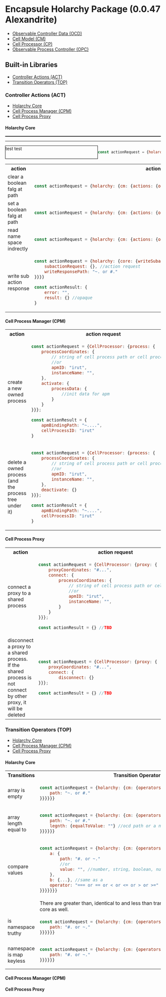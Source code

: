 # Encapsule Holarchy Package (0.0.47 Alexandrite)
* [Observable Controller Data (OCD)](./ocd.md)
* [Cell Model (CM)](./cell-model.md)
* [Cell Processor (CP)](./cell-processor.md)
* [Observable Process Controller (OPC)](./opc.md)

## Built-in Libraries
* [Controller Actions (ACT)](#Controller-Actions-(ACT))
* [Transition Operators (TOP)](#Transition-Operators-(TOP))

### Controller Actions (ACT)
* [Holarchy Core](#Holarchy-Core)
* [Cell Process Manager (CPM)](#Cell-Process-Manager-(CPM))
* [Cell Process Proxy](#Cell-Process-Proxy)

#### Holarchy Core
<div style="border: 1px solid black"></div>
<hr>
<div style="display: grid; grid-template-columns: 300px 1fr">
    <div style="border: 1px solid black">test test</div>
    <div style="overflow: scroll">

```javascript
const actionRequest = {holarchy: {cm: {actions: {ocd: {clearBooleanFlag: {path: "~. or #."}}}}}}
```
</div>
</div>

<table>
    <tr>
        <th width=300>action</th>
        <th>action request</th>
    </tr>
    <tr>
        <td>clear a boolean falg at path</td>
        <td>

```javascript
const actionRequest = {holarchy: {cm: {actions: {ocd: {clearBooleanFlag: {path: "~. or #."}}}}}}
```
</td>
    </tr>
    <tr>
        <td>set a boolean falg at path</td>
        <td>

```javascript
const actionRequest = {holarchy: {cm: {actions: {ocd: {setBooleanFlag: {path: "~. or #."}}}}}}
```
</td>
    </tr>
    <tr>
        <td>read name space indrectly</td>
        <td>

```javascript
const actionRequest = {holarchy: {cm: {actions: {ocd: {readNamespaceIndirect: {path2: "~. or #."}}}}}}
```
</td>
    </tr>
    <tr>
        <td>write sub action response</td>
        <td>

```javascript
const actionRequest = {holarchy: {core: {writeSubactionResponse: {
    subactionRequest: {}, //action request
    writeResponsePath: "~. or #."
}}}}

const actionResult: {
    error: "",
    result: {} //opaque
}
```
</td>
    </tr>
</table>


#### Cell Process Manager (CPM)
<table>
    <tr>
        <th width= 300>action</th>
        <th>action request</th>
    </tr>
    <tr>
        <td>create a new owned process</td>
            <td>

```javascript
const actionRequest = {CellProcessor: {process: {
    processCoordinates: {
        // string of cell process path or cell process ID
        //or 
        apmID: "irut",
        instanceName: "",
    },
    activate: {
        processData: {
            //init data for apm
        }
    }
}}};

const actionResult = {
    apmBindingPath: "~....",
    cellProcessID: "irut"
}
```
</td>
    </tr>
    <tr>
        <td>delete a owned process</br> 
            (and the process tree under it)
        </td>
        <td>

```javascript
const actionRequest = {CellProcessor: {process: {
    processCoordinates: {
        // string of cell process path or cell process ID
        //or 
        apmID: "irut",
        instanceName: "",
    },
    deactivate: {}
}}};

const actionResult = {
    apmBindingPath: "~....",
    cellProcessID: "irut"
}
```

</td>
    </tr>
</table>

#### Cell Process Proxy
<table>
    <tr>
        <th width= 300>action</th>
        <th>action request</th>
    </tr>
    <tr>
        <td>connect a proxy to a shared process</td>
        <td>

```javascript
const actionRequest = {CellProcessor: {proxy: {
    proxyCoordinates: "#...",
    connect: {
        processCoordinates: {
            // string of cell process path or cell process ID
            //or 
            apmID: "irut",
            instanceName: "",
        }
    }
}}};

const actionResult = {} //TBD
```
</td>
    </tr>
    <tr>
        <td>disconnect a proxy to a shared process.</br> 
            If the shared process is not connect by other proxy, it will be deleted
        </td>
        <td>

```javascript
const actionRequest = {CellProcessor: {proxy: {
    proxyCoordinates: "#...",
    connect: {
        disconnect: {}
}}};

const actionResult = {} //TBD
```
</td>
    </tr>
</table>

### Transition Operators (TOP)
* [Holarchy Core](#Holarchy-Core-1)
* [Cell Process Manager (CPM)](#Cell-Process-Manager-(CPM)-1)
* [Cell Process Proxy](#Cell-Process-Proxy-1)

#### Holarchy Core
<table>
    <tr>
        <th width= 200>Transitions</th>
        <th>Transition Operator</th>
    </tr>
    <tr>
        <td>array is empty</td>
        <td>

```javascript
const actionRequest = {holarchy: {cm: {operators: {ocd: {arrayIsEmpty: {
    path: "~. or #."
}}}}}}
```
</td>
    </tr>
    <tr>
        <td>array length equal to</td>
        <td>

```javascript
const actionRequest = {holarchy: {cm: {operators: {ocd: {array: {
    path: "~. or #."
    legnth: {equalToValue: ""} //ocd path or a number
}}}}}}
```
</td>
    </tr>
    <tr>
        <td>compare values</td>
        <td>

```javascript
const actionRequest = {holarchy: {cm: {operators: {ocd: {compare: {values: {
    a: {
        path: "#. or ~."
        //or
        value: "", //number, string, boolean, null
    },
    b: {...}, //same as a
    operator: "=== or == or < or <= or > or >="
}}}}}}}
```
</td>
    </tr>
    <tr>
        <td></td>
        <td>There are greater than, identical to and less than transitor operators in the holarchy core as well.
        </td>
    </tr>
    <tr>
        <td>is namespace truthy</td>
        <td>

```javascript
const actionRequest = {holarchy: {cm: {operators: {ocd: {isNamespaceTruthy: {
    path: "#. or ~."
}}}}}}
```
</td>
    </tr>
    <tr>
        <td>namespace is map keyless</td>
        <td>

```javascript
const actionRequest = {holarchy: {cm: {operators: {ocd: {mapIsKeyless: {
    path: "#. or ~."
}}}}}}
```
</td>
    </tr>
</table>


#### Cell Process Manager (CPM)

#### Cell Process Proxy